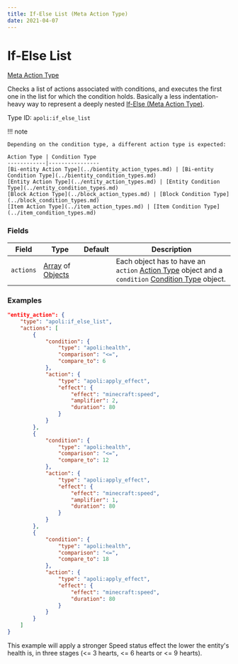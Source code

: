 ```yaml
---
title: If-Else List (Meta Action Type)
date: 2021-04-07
---
```


# If-Else List

[Meta Action Type](../meta_action_types.md)

Checks a list of actions associated with conditions, and executes the first one in the list for which the condition holds. Basically a less indentation-heavy way to represent a deeply nested [If-Else (Meta Action Type)](if_else.md).

Type ID: `apoli:if_else_list`

!!! note

    Depending on the condition type, a different action type is expected:
    
    Action Type | Condition Type
    ------------|----------------
    [Bi-entity Action Type](../bientity_action_types.md) | [Bi-entity Condition Type](../bientity_condition_types.md)
    [Entity Action Type](../entity_action_types.md) | [Entity Condition Type](../entity_condition_types.md)
    [Block Action Type](../block_action_types.md) | [Block Condition Type](../block_condition_types.md)
    [Item Action Type](../item_action_types.md) | [Item Condition Type](../item_condition_types.md)



### Fields

Field  | Type | Default | Description
-------|------|---------|-------------
`actions` | [Array](../data_types/array.md) of [Objects](../data_types/object.md) | | Each object has to have an `action` [Action Type](../action_types.md) object and a `condition` [Condition Type](../condition_types.md) object.


### Examples

```json
"entity_action": {
	"type": "apoli:if_else_list",
	"actions": [
		{
			"condition": {
				"type": "apoli:health",
				"comparison": "<=",
				"compare_to": 6
			},
			"action": {
				"type": "apoli:apply_effect",
				"effect": {
					"effect": "minecraft:speed",
					"amplifier": 2,
					"duration": 80
				}
			}
		},
		{
			"condition": {
				"type": "apoli:health",
				"comparison": "<=",
				"compare_to": 12
			},
			"action": {
				"type": "apoli:apply_effect",
				"effect": {
					"effect": "minecraft:speed",
					"amplifier": 1,
					"duration": 80
				}
			}
		},
		{
			"condition": {
				"type": "apoli:health",
				"comparison": "<=",
				"compare_to": 18
			},
			"action": {
				"type": "apoli:apply_effect",
				"effect": {
					"effect": "minecraft:speed",
					"duration": 80
				}
			}
		}
	]
}
```

This example will apply a stronger Speed status effect the lower the entity's health is, in three stages (<= 3 hearts, <= 6 hearts or <= 9 hearts).
